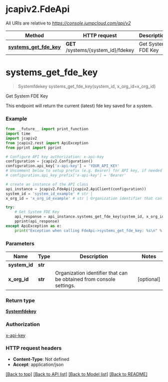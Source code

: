# jcapiv2.FdeApi

All URIs are relative to *https://console.jumpcloud.com/api/v2*

Method | HTTP request | Description
------------- | ------------- | -------------
[**systems_get_fde_key**](FdeApi.md#systems_get_fde_key) | **GET** /systems/{system_id}/fdekey | Get System FDE Key

# **systems_get_fde_key**
> Systemfdekey systems_get_fde_key(system_id, x_org_id=x_org_id)

Get System FDE Key

This endpoint will return the current (latest) fde key saved for a system.

### Example
```python
from __future__ import print_function
import time
import jcapiv2
from jcapiv2.rest import ApiException
from pprint import pprint

# Configure API key authorization: x-api-key
configuration = jcapiv2.Configuration()
configuration.api_key['x-api-key'] = 'YOUR_API_KEY'
# Uncomment below to setup prefix (e.g. Bearer) for API key, if needed
# configuration.api_key_prefix['x-api-key'] = 'Bearer'

# create an instance of the API class
api_instance = jcapiv2.FdeApi(jcapiv2.ApiClient(configuration))
system_id = 'system_id_example' # str | 
x_org_id = 'x_org_id_example' # str | Organization identifier that can be obtained from console settings. (optional)

try:
    # Get System FDE Key
    api_response = api_instance.systems_get_fde_key(system_id, x_org_id=x_org_id)
    pprint(api_response)
except ApiException as e:
    print("Exception when calling FdeApi->systems_get_fde_key: %s\n" % e)
```

### Parameters

Name | Type | Description  | Notes
------------- | ------------- | ------------- | -------------
 **system_id** | **str**|  | 
 **x_org_id** | **str**| Organization identifier that can be obtained from console settings. | [optional] 

### Return type

[**Systemfdekey**](Systemfdekey.md)

### Authorization

[x-api-key](../README.md#x-api-key)

### HTTP request headers

 - **Content-Type**: Not defined
 - **Accept**: application/json

[[Back to top]](#) [[Back to API list]](../README.md#documentation-for-api-endpoints) [[Back to Model list]](../README.md#documentation-for-models) [[Back to README]](../README.md)

